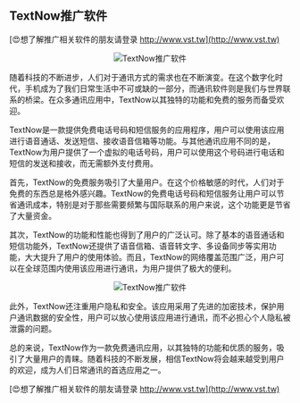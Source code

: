 ## **TextNow推广软件**

[😍想了解推广相关软件的朋友请登录 http://www.vst.tw](http://www.vst.tw)

 <center><img src="https://vst.tw/MP4/tuiguang/png/1.png" alt="TextNow推广软件"></center>

随着科技的不断进步，人们对于通讯方式的需求也在不断演变。在这个数字化时代，手机成为了我们日常生活中不可或缺的一部分，而通讯软件则是我们与世界联系的桥梁。在众多通讯应用中，TextNow以其独特的功能和免费的服务而备受欢迎。

TextNow是一款提供免费电话号码和短信服务的应用程序，用户可以使用该应用进行语音通话、发送短信、接收语音信箱等功能。与其他通讯应用不同的是，TextNow为用户提供了一个虚拟的电话号码，用户可以使用这个号码进行电话和短信的发送和接收，而无需额外支付费用。

首先，TextNow的免费服务吸引了大量用户。在这个价格敏感的时代，人们对于免费的东西总是格外感兴趣。TextNow的免费电话号码和短信服务让用户可以节省通讯成本，特别是对于那些需要频繁与国际联系的用户来说，这个功能更是节省了大量资金。

其次，TextNow的功能和性能也得到了用户的广泛认可。除了基本的语音通话和短信功能外，TextNow还提供了语音信箱、语音转文字、多设备同步等实用功能，大大提升了用户的使用体验。而且，TextNow的网络覆盖范围广泛，用户可以在全球范围内使用该应用进行通讯，为用户提供了极大的便利。

 <center><img src="https://vst.tw/MP4/tuiguang/png/5.png" alt="TextNow推广软件"></center>

此外，TextNow还注重用户隐私和安全。该应用采用了先进的加密技术，保护用户通讯数据的安全性，用户可以放心使用该应用进行通讯，而不必担心个人隐私被泄露的问题。

总的来说，TextNow作为一款免费通讯应用，以其独特的功能和优质的服务，吸引了大量用户的青睐。随着科技的不断发展，相信TextNow将会越来越受到用户的欢迎，成为人们日常通讯的首选应用之一。

[😍想了解推广相关软件的朋友请登录 http://www.vst.tw](http://www.vst.tw)



